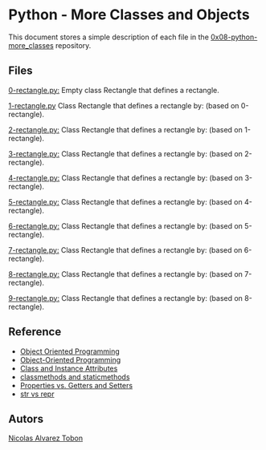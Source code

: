 # Python - More Classes and Objects

This document stores a simple description of each file in the  [0x08-python-more_classes](https://github.com/NICOLASTOBON/holbertonschool-higher_level_programming/tree/master/0x08-python-more_classes "0x08-python-more_classes") repository.

## Files

[0-rectangle.py:](https://github.com/NICOLASTOBON/holbertonschool-higher_level_programming/blob/master/0x08-python-more_classes/0-rectangle.py "0-rectangle.py")
Empty class Rectangle that defines a rectangle.

[1-rectangle.py](https://github.com/NICOLASTOBON/holbertonschool-higher_level_programming/blob/master/0x08-python-more_classes/1-rectangle.py "1-rectangle.py")
Class Rectangle that defines a rectangle by: (based on 0-rectangle).

[2-rectangle.py:](https://github.com/NICOLASTOBON/holbertonschool-higher_level_programming/blob/master/0x08-python-more_classes/2-rectangle.py "2-rectangle.py")
Class Rectangle that defines a rectangle by: (based on 1-rectangle).

[3-rectangle.py:](https://github.com/NICOLASTOBON/holbertonschool-higher_level_programming/blob/master/0x08-python-more_classes/3-rectangle.py "3-rectangle.py")
Class Rectangle that defines a rectangle by: (based on 2-rectangle).

[4-rectangle.py:](https://github.com/NICOLASTOBON/holbertonschool-higher_level_programming/blob/master/0x08-python-more_classes/4-rectangle.py "4-rectangle.py")
Class Rectangle that defines a rectangle by: (based on 3-rectangle).

[5-rectangle.py:](https://github.com/NICOLASTOBON/holbertonschool-higher_level_programming/blob/master/0x08-python-more_classes/5-rectangle.py "5-rectangle.py")
Class Rectangle that defines a rectangle by: (based on 4-rectangle).

[6-rectangle.py:](https://github.com/NICOLASTOBON/holbertonschool-higher_level_programming/blob/master/0x08-python-more_classes/6-rectangle.py "6-rectangle.py")
Class Rectangle that defines a rectangle by: (based on 5-rectangle).

[7-rectangle.py:](https://github.com/NICOLASTOBON/holbertonschool-higher_level_programming/blob/master/0x08-python-more_classes/7-rectangle.py "7-rectangle.py")
Class Rectangle that defines a rectangle by: (based on 6-rectangle).

[8-rectangle.py:](https://github.com/NICOLASTOBON/holbertonschool-higher_level_programming/blob/master/0x08-python-more_classes/8-rectangle.py "8-rectangle.py")
Class Rectangle that defines a rectangle by: (based on 7-rectangle).

[9-rectangle.py:](https://github.com/NICOLASTOBON/holbertonschool-higher_level_programming/blob/master/0x08-python-more_classes/9-rectangle.py "9-rectangle.py")
Class Rectangle that defines a rectangle by: (based on 8-rectangle).

## Reference

- [Object Oriented Programming](https://intranet.hbtn.io/rltoken/XtjtHS4UjfgJw1-7yQbV1w "Object Oriented Programming")
- [Object-Oriented Programming](https://intranet.hbtn.io/rltoken/m_oP4NCbKTp9tKptvxWP_g "Object-Oriented Programming")
- [Class and Instance Attributes](https://intranet.hbtn.io/rltoken/yRdxqVWRyGiu38i6oB4m4g "Class and Instance Attributes")
- [classmethods and staticmethods](https://intranet.hbtn.io/rltoken/ce7aZMwzugNBFgfYxNxwCw "classmethods and staticmethods")
- [Properties vs. Getters and Setters](https://intranet.hbtn.io/rltoken/PVFV8ka_Ii6h2rXBqAliMQ "Properties vs. Getters and Setters")
- [str vs repr](https://intranet.hbtn.io/rltoken/eYiDVsmlNHRZTrirAZ7Qtg "str vs repr")

## Autors

[Nicolas Alvarez Tobon](https://twitter.com/NICOLASTOBON)
